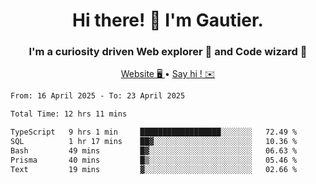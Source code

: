 <h1 align="center">Hi there! 👋 I'm Gautier.</h1>
<h3 align="center">I'm a curiosity driven Web explorer 🚀 and Code wizard 🧙</h3>

<p align="center">
  <a href="https://xisabla.github.io/">Website 🖥️ </a> •
  <a href="mailto:xisabla.dev@gmail.com">Say hi ! ✉️</a>
</p>

<!--START_SECTION:waka-->

```txt
From: 16 April 2025 - To: 23 April 2025

Total Time: 12 hrs 11 mins

TypeScript   9 hrs 1 min     ██████████████████░░░░░░░   72.49 %
SQL          1 hr 17 mins    ██▓░░░░░░░░░░░░░░░░░░░░░░   10.36 %
Bash         49 mins         █▓░░░░░░░░░░░░░░░░░░░░░░░   06.63 %
Prisma       40 mins         █▒░░░░░░░░░░░░░░░░░░░░░░░   05.46 %
Text         19 mins         ▓░░░░░░░░░░░░░░░░░░░░░░░░   02.66 %
```

<!--END_SECTION:waka-->
